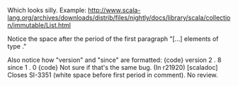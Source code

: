 Which looks silly.
Example:
http://www.scala-lang.org/archives/downloads/distrib/files/nightly/docs/library/scala/collection/immutable/List.html

Notice the space after the period of the first paragraph
"[...] elements of type ."

Also notice how "version" and "since" are formatted:
{code}
version 2 . 8
since 1 . 0
{code}
Not sure if that's the same bug.
(In r21920) [scaladoc] Closes SI-3351 (white space before first period in comment). No review.

